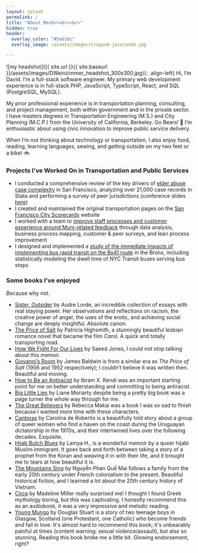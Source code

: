 ```yaml
---
layout: splash
permalink: /
title: "About Me<br><br><br>"
hidden: true
header:
  overlay_color: "#5e616c"
  overlay_image: /assets/images/cropped-jacaranda.jpg

---
```


![my headshot]({{ site.url }}{{ site.baseurl }}/assets/images/DWeinzimmer_headshot_300x300.jpg){: .align-left} Hi, I’m David. I’m a full-stack software engineer. My primary web development experience is in full-stack PHP, JavaScript, TypeScript, React, and SQL (PostgreSQL, MySQL).

My prior professional experience is in transportation planning, consulting, and project management, both within government and in the private sector. I have masters degrees in Transportation Engineering (M.S.) and City Planning (M.C.P.) from the University of California, Berkeley. Go Bears! 🐻 I’m enthusiastic about using civic innovation to improve public service delivery.

When I’m not thinking about technology or transportation, I also enjoy food, reading, learning languages, sewing, and getting outside on my two feet or a bike! 🚲

### Projects I’ve Worked On in Transportation and Public Services

- I conducted a comprehensive review of the key drivers of [elder abuse case complexity](http://sfcontroller.org/sites/default/files/Documents/Auditing/APS%20Staffing%20Analysis%20Final%20Report%205-18-17.pdf) in San Francisco, analyzing over 21,000 case records in Stata and performing a survey of peer jurisdictions (conference slides [here](https://docs.google.com/presentation/d/1IGRRmg2EHgofY7R0BJZviDfww_KLhOksBbdg8U0NQQs/edit#slide=id.g1e43e14893_0_137))
- I created and maintained the original transportation pages on the [San Francisco City Scorecards](http://sfgov.org/scorecards/) website
- I worked with a team to [improve staff processes and customer experience around Muni-related feedback](http://sfcontroller.org/sites/default/files/Documents/Auditing/MCS%20Lean%20RIE%20one-pager%20FINAL.pdf) through data analysis, business process mapping, customer & peer surveys, and lean process improvement
- I designed and implemented a [study of the immediate impacts of implementing bus rapid transit on the Bx41 route](/assets/pdfs/SBS-Bx41-Study-Final-Public.pdf) in the Bronx, including statistically modeling the dwell time of NYC Transit buses serving bus stops

### Some books I've enjoyed

Because why not.
- [Sister, Outsider](https://www.goodreads.com/book/show/32951.Sister_Outsider) by Audre Lorde, an incredible collection of essays with real staying power. Her observations and reflections on racism, the creative power of anger, the uses of the erotic, and achieving social change are deeply insightful. Absolute canon.
- [The Price of Salt](https://www.goodreads.com/book/show/52258.The_Price_of_Salt) by Patricia Highsmith, a stunningly beautiful lesbian romance novel that became the film <i>Carol</i>. A quick and totally transporting read.
- [How We Fight For Our Lives](https://www.goodreads.com/book/show/43682552-how-we-fight-for-our-lives) by Saeed Jones, I could not stop talking about this memoir.
- [Giovanni’s Room](https://www.goodreads.com/book/show/406235.Giovanni_s_Room) by James Baldwin is from a similar era as <i>The Price of Salt</i> (1956 and 1952 respectively); I couldn’t believe it was written then. Beautiful and moving.
- [How to Be an Antiracist](https://www.goodreads.com/book/show/40265832-how-to-be-an-antiracist) by Ibram X. Kendi was an important starting point for me on better understanding and committing to being antiracist.
- [Big Little Lies](https://www.goodreads.com/book/show/33516773-big-little-lies) by Liane Moriarty despite being a pretty big book was a page turner the whole way through for me.
- [The Great Believers](https://www.goodreads.com/book/show/45304101-the-great-believers) by Rebecca Makai was a book I was so sad to finish because I wanted more time with these characters.
- [Cantoras](https://www.goodreads.com/book/show/43289181-cantoras) by Carolina de Robertis is a beautifully told story about a group of queer women who find a haven on the coast during the Uruguayan dictatorship in the 1970s, and their intertwined lives over the following decades. Exquisite.
- [Hijab Butch Blues](https://www.goodreads.com/book/show/61111274-hijab-butch-blues) by Lamya H., is a wonderful memoir by a queer hijabi Muslim immigrant. It goes back and forth between taking a story of a prophet from the Koran and weaving it in with their life, and it brought me to tears at how beautiful it is.
- [The Mountains Sing](https://www.goodreads.com/book/show/49631287-the-mountains-sing) by Nguyễn Phan Quế Mai follows a family from the early 20th century under French colonialism to the present. Beautiful historical fiction, and I learned a lot about the 20th century history of Vietnam.
- [Circe](https://www.goodreads.com/book/show/35959740-circe) by Madeline Miller really surprised me! I thought I found Greek mythology boring, but this was captivating. I honestly recommend this as an audiobook, it was a very impressive and melodic reading.
- [Young Mungo](https://www.goodreads.com/book/show/58891551-young-mungo) by Douglas Stuart is a story of two teenage boys in Glasgow, Scotland (one Protestant, one Catholic) who become friends and fall in love. It's almost hard to recommend this book; it's unbearably painful at times (content warning: sexual violence/assault), but also so stunning. Reading this book broke me a little bit. Glowing endorsement, right?
